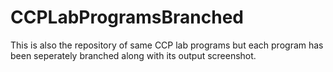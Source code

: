 # CCPLabProgramsBranched
This is also the repository of same CCP lab programs but each program has been seperately branched along with its output screenshot.
